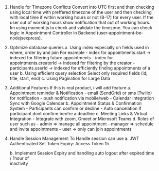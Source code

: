 1. Handle for Timezone Conflicts
    Convert into UTC first and then checking using local time with preffered timezone of the user and then checking with local time if within working hours or not (8-17) for every user. If the user out of working hours show notification that out of working hours. Im using moment js to check and validate the timezone. You can check logic in Appointment Controller in Backend (user-appointment-be-nodejsexpress).

2.  Optimize database queries
    a.  Using index especially on fields used in where, order by and join
        For example
        - index for appointments.start -> indexed for filtering future appointments
        - index for appointments.creatorId -> indexed for filtering by the creator
        - participants.userId -> indexed for efficiently finding appointments of a user
    b. Using efficient query selection 
        Select only required fields (id, title, start, end)
    c. Using Pagination for Large Data

3.  Additional Features
    If this is real product, i will add feature
    a.  Appointment reminder & Notification
        - email (SendGrid) or sms (Twilio) for notification
        - push notification via mobile/web
        - Calendar Integration Sync with Google Calendar
    b.  Appointment Status & Confirmation System
        - Participants can confirm or decline
        - Auto cancelation if participant dont confirm beofre a deadline
    c.  Meeting Links & Virtual Integration
        - Integrate with zoom, Gmeet or Microsoft Teams
    d.  Roles of user such as 
        -   admin => manage all appointment
        -   manager => schedule and invite appointments
        -   user => only can join appointments

4.  Handle Session Management
    To Handle session can use 
    a.  JWT Authenticated
        Set Token Expiry: Access Token 1h

    b.  Implement Session Expiry and handling auto logout after expired time / 1hour of          
        inactivity